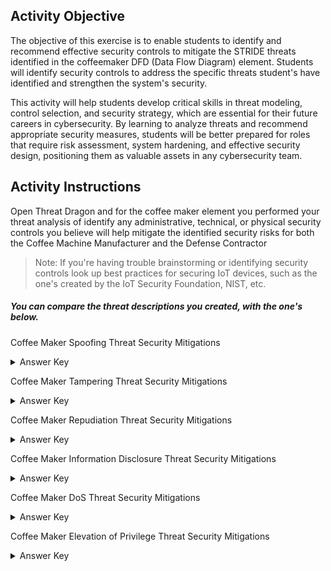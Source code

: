 ## Activity Objective

The objective of this exercise is to enable students to identify and recommend effective security controls to mitigate the STRIDE threats identified in the coffeemaker DFD (Data Flow Diagram) element. Students will identify security controls to address the specific threats student's have identified and strengthen the system's security. 

This activity will help students develop critical skills in threat modeling, control selection, and security strategy, which are essential for their future careers in cybersecurity. By learning to analyze threats and recommend appropriate security measures, students will be better prepared for roles that require risk assessment, system hardening, and effective security design, positioning them as valuable assets in any cybersecurity team.



## Activity Instructions

Open Threat Dragon and for the coffee maker element you performed your threat analysis of identify any administrative, technical, or physical security controls you believe will help mitigate the identified security risks for both the Coffee Machine Manufacturer and the Defense Contractor

> Note: If you're having trouble brainstorming or identifying security controls look up best practices for securing IoT devices, such as the one's created by the IoT Security Foundation, NIST, etc.

##### You can compare the threat descriptions you created, with the one's below.

Coffee Maker Spoofing Threat Security Mitigations
<details closed>
<summary>Answer Key</summary>
Technical security controls would be best for mitigating against the spoofing threat; for example the machine maunfactuer should implement PKI certificates for mutual authentication and the TLS 1.3 protocol for sending data, while the defense contractor could put the machine in a dedeciated VLAN or subnet for IoT devices.
  
</details>

Coffee Maker Tampering Threat Security Mitigations
<details closed>
<summary>Answer Key</summary>
Physical security controls like tamper-evident seals should be implemented by the machine manufactuerer, while physical security controls like placing the coffee machines in employee-only areas where badge access is required or placing the coffee machines in locations where CCTV cameras can monitor them should be implemented by the defense contractor. 
  
<br>Furthermore, the defense contractor should implement administrative controls such as security training to educate their employees on the importance of securing IoT devices, recognizing tampering signs, and reporting suspicious activity; as well as develop a plan for responding to security incidents involving IoT devices, including containment, investigation, and recovery procedures.

</details>

Coffee Maker Repudiation Threat Security Mitigations
<details closed>
<summary>Answer Key</summary>
If the machine manufacturer should implement logging functinality that has the ability for the defense contractor to forward logs to a centralized logging server like a SIEM tool.
</details>

Coffee Maker Information Disclosure Threat Security Mitigations
<details closed>
<summary>Answer Key</summary>
The machine manufactuer should make suure that their device only uses secure network protocols that ensure the confidentiality, integrity, and availability of the data being stored and sent/ received by the device.
The Defense Contractor should implement firewall rules to restrict traffic to and from the coffee maker and deploy an Intrusion Detection and/or Prevention System to monitor network traffic.
</details>

Coffee Maker DoS Threat Security Mitigations
<details closed>
<summary>Answer Key</summary>
Since the machine is deployed within the contractor's network, it is their responsibility to ensure the machine is secure from DoS threats, so the Defense Contractor should implement technical security controls like a firewall in order to restrict traffic to and from the coffee maker. 
</details>

Coffee Maker Elevation of Privilege Threat Security Mitigations
<details closed>
<summary>Answer Key</summary>
If there are admininstrative privileges, the machine manufactuer should ensure that these privileges are restricted by the principle of least privilege and the account used to gain admin privileges uses a secure password.
The Defense Contractor should also use technical security controls like isolating the coffee machine on its own VLAN or dedicated subnet for IoT devices, and/or implement an admininstrative controls where the company follows a zero trust model as well as develops an incident response plan invovling breaches due to IoT devices.
</details>

